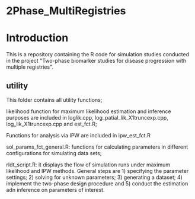 # 2Phase_MultiRegistries

# Introduction 

This is a repository containing the R code for simulation studies conducted in the project "Two-phase biomarker studies for disease progression with multiple registries". 

## utility

This folder contains all utility functions; 

likelihood function for maximum likelihood estimation and inference purposes are included in loglik.cpp, log_patial_lik_X1truncexp.cpp, log_lik_X1truncexp.cpp and est_fct.R; 

Functions for analysis via IPW are included in ipw_est_fct.R

sol_params_fct_general.R: functions for calculating parameters in different configurations for simulating data sets;

rldt_script.R: it displays the flow of simulation runs under maximum likelihood and IPW methods. General steps are 1) specifying the parameter settings; 2) solving for unknown parameters; 3) generating a dataset; 4) implement the two-phase design procedure and 5) conduct the estimation adn inference on parameters of interest. 
